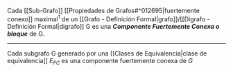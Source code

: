 Cada [[Sub-Grafo]] [[Propiedades de Grafos#^012695|fuertemente conexo]] maximal$^{1}$ de un [[Grafo - Definición Formal|grafo]]/[[Digrafo - Definición Formal|digrafo]] G es una ***Componente Fuertemente Conexa o bloque*** de G.
***
Cada subgrafo G generado por una [[Clases de Equivalencia|clase de equivalencia]] $E_{FC}$ es una componente fuertemente conexa de $G$